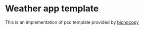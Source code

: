 Weather app template
=
This is an implementation of psd template provided by [bionocopy](//https://gumroad.com/bionocopy)